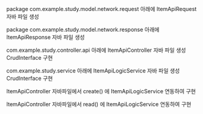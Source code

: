 package com.example.study.model.network.request 아래에 
ItemApiRequest 자바 파일 생성

package com.example.study.model.network.response 아래에
ItemApiResponse 자바 파일 생성

com.example.study.controller.api 아래에
ItemApiController 자바 파일 생성 CrudInterface 구현

com.example.study.service 아래에
ItemApiLogicService 자바 파일 생성 CrudInterface 구현

ItemApiController 자바파일에서 create() 에 ItemApiLogicService 연동하여 구현

ItemApiController 자바파일에서 read() 에 ItemApiLogicService 연동하여 구현
